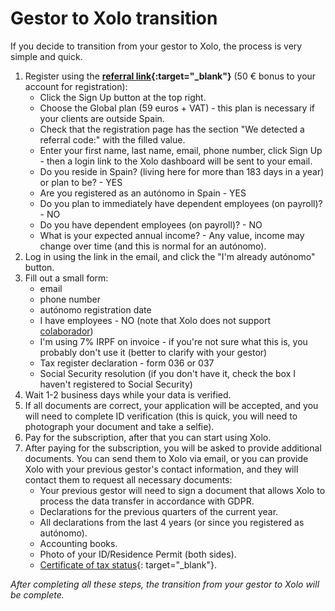 # Gestor to Xolo transition

If you decide to transition from your gestor to Xolo, the process is very simple and quick.

1. Register using the **[referral link](https://bit.ly/xolosignup){:target="_blank"}** (50 € bonus to your account for
   registration):
    - Click the Sign Up button at the top right.
    - Choose the Global plan (59 euros + VAT) - this plan is necessary if your clients are outside Spain.
    - Check that the registration page has the section "We detected a referral code:" with the filled value.
    - Enter your first name, last name, email, phone number, click Sign Up - then a login link to the Xolo dashboard
      will be sent to your email.
    - Do you reside in Spain? (living here for more than 183 days in a year) or plan to be? - YES
    - Are you registered as an autónomo in Spain - YES
    - Do you plan to immediately have dependent employees (on payroll)? - NO
    - Do you have dependent employees (on payroll)? - NO
    - What is your expected annual income? - Any value, income may change over time (and this is normal for an
      autónomo).
2. Log in using the link in the email, and click the "I'm already autónomo" button.
3. Fill out a small form:
    - email
    - phone number
    - autónomo registration date
    - I have employees - NO (note that Xolo does not support [colaborador](#autónomo-colaborador))
    - I'm using 7% IRPF on invoice - if you're not sure what this is, you probably don't use it (better to clarify with
      your gestor)
    - Tax register declaration - form 036 or 037
    - Social Security resolution (if you don't have it, check the box I haven't registered to Social Security)
4. Wait 1-2 business days while your data is verified.
5. If all documents are correct, your application will be accepted, and you will need to complete ID verification (this
   is quick, you will need to photograph your document and take a selfie).
6. Pay for the subscription, after that you can start using Xolo.
7. After paying for the subscription, you will be asked to provide additional documents. You can send them to Xolo via
   email, or you can provide Xolo with your previous gestor's contact information, and they will contact them to request
   all necessary documents:
    - Your previous gestor will need to sign a document that allows Xolo to process the data transfer in accordance with
      GDPR.
    - Declarations for the previous quarters of the current year.
    - All declarations from the last 4 years (or since you registered as autónomo).
    - Accounting books.
    - Photo of your ID/Residence Permit (both sides).
    - [Certificate of tax status](https://sede.agenciatributaria.gob.es/Sede/en_gb/procedimientoini/G313.shtml){:
      target="_blank"}.

_After completing all these steps, the transition from your gestor to Xolo will be complete._
